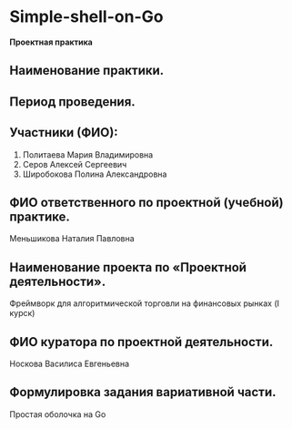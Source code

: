 # Simple-shell-on-Go
**Проектная практика**

## Наименование практики.


## Период проведения.


## Участники (ФИО):
1. Политаева Мария Владимировна
2. Серов Алексей Сергеевич
3. Широбокова Полина Александровна


## ФИО ответственного по проектной (учебной) практике.
Меньшикова Наталия Павловна


## Наименование проекта по «Проектной деятельности».
Фреймворк для алгоритмической торговли на финансовых рынках (I курск)


## ФИО куратора по проектной деятельности.
Носкова Василиса Евгеньевна


## Формулировка задания вариативной части.
Простая оболочка на Go
